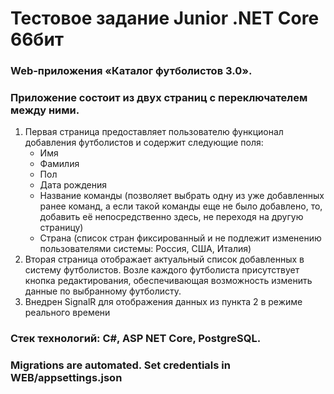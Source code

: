 # Тестовое задание Junior .NET Core 66бит
### Web-приложения «Каталог футболистов 3.0».
### Приложение состоит из двух страниц с переключателем между ними.
1. Первая страница предоставляет пользователю функционал добавления футболистов и
содержит следующие поля:
    * Имя
    * Фамилия
    * Пол
    * Дата рождения
    * Название команды (позволяет выбрать одну из уже добавленных ранее
      команд, а если такой команды еще не было добавлено, то, добавить её непосредственно
      здесь, не переходя на другую страницу)
    * Страна (список стран фиксированный и не подлежит изменению пользователями
      системы: Россия, США, Италия)
2. Вторая страница отображает актуальный список добавленных в систему
футболистов. Возле каждого футболиста присутствует кнопка редактирования,
обеспечивающая возможность изменить данные по выбранному футболисту.
3. Внедрен SignalR для отображения данных из пункта 2 в режиме реального времени
### Стек технологий: C#, ASP NET Core, PostgreSQL. 
### Migrations are automated. Set credentials in WEB/appsettings.json
